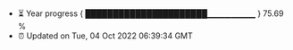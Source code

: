 - ⏳ Year progress { ██████████████████████▁▁▁▁▁▁▁▁ } 75.69 %
- ⏰ Updated on Tue, 04 Oct 2022 06:39:34 GMT

